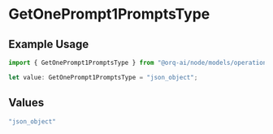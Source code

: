 # GetOnePrompt1PromptsType

## Example Usage

```typescript
import { GetOnePrompt1PromptsType } from "@orq-ai/node/models/operations";

let value: GetOnePrompt1PromptsType = "json_object";
```

## Values

```typescript
"json_object"
```